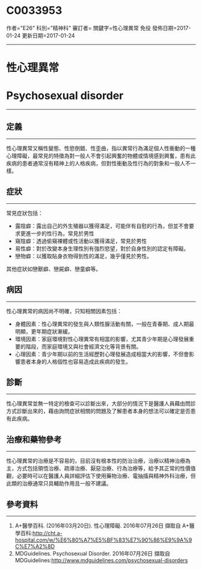 # C0033953
作者="E26"
科別="精神科"
審訂者=
關鍵字=性心理異常 免役
發佈日期=2017-01-24
更新日期=2017-01-24

----------
# 性心理異常
# Psychosexual disorder
----------
## 定義
----------

性心理異常又稱性變態、性慾倒錯、性歪曲，指以異常行為滿足個人性衝動的一種心理障礙，最常見的特徵為對一般人不會引起興奮的物體或情境感到興奮，患有此疾病的患者通常沒有精神上的人格疾病，但對性衝動及性行為的對象和一般人不一樣。

## 症狀
----------

常見症狀包括：

- 露陰癖：露出自己的外生殖器以獲得滿足，可能伴有自慰的行為，但並不會要求更進一步的性行為，常見於男性
- 窺陰癖：透過偷窺裸體或性活動以獲得滿足，常見於男性
- 易性癖：對於改變本身生理性別有強烈慾望，對於自身性別的認定有障礙。
- 戀物癖：以獲取貼身衣物得到性的滿足，幾乎僅見於男性。

其他症狀如戀獸癖、戀屍癖、戀童癖等。

## 病因
----------

性心理異常的病因尚不明確，只知相關因素包括：

- 身體因素：性心理異常的發生與人類性腺活動有關，一般在青春期、成人期最明顯，更年期症狀漸緩。
- 環境因素：家庭環境對性心理異常有相當的影響，尤其青少年期是心理發展重要的階段，而家庭環境又與社會經濟文化等背景有關。
- 心理因素：青少年期以前的生活經歷對心理發展造成相當大的影響，不但會影響患者本身的人格個性也容易造成此疾病的發生。
## 診斷
----------

性心理異常並無一特定的檢查可以診斷出來，大部分的情況下是醫護人員藉由問診方式診斷出來的，藉由詢問症狀相關的問題及了解患者本身的想法可以確定是否患有此疾病。

## 治療和藥物參考
----------

性心理異常的治療是不容易的，目前沒有根本性的防治治療，治療以精神治療為主，方式包括領悟治療、疏導治療、厭惡治療、行為治療等，給予其正常的性價值觀，必要時可以在醫護人員詳細評估下使用藥物治療、電抽搐與精神外科治療，但此類的治療通常只具輔助作用且一般不建議。

## 參考資料
----------
1. A+醫學百科. (2016年03月20日). 性心理障礙. 2016年07月26日 擷取自 A+醫學百科:http://cht.a-hospital.com/w/%E6%80%A7%E5%BF%83%E7%90%86%E9%9A%9C%E7%A2%8D
2. MDGuidelines. Psychosexual Disorder. 2016年07月26日 擷取自 MDGuidelines:http://www.mdguidelines.com/psychosexual-disorders


